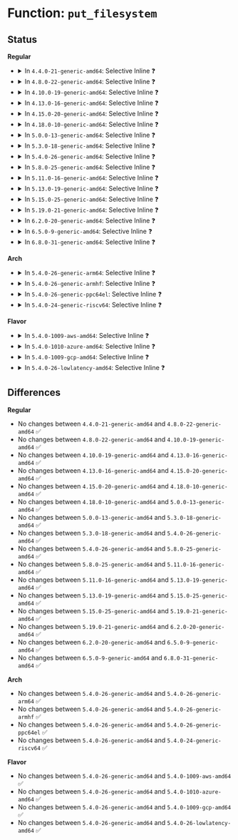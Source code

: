 # Function: <code>put_filesystem</code>

## Status
<b>Regular</b>
<ul>
<li>
<details>
<summary>In <code>4.4.0-21-generic-amd64</code>: Selective Inline ❓</summary>

```c
void put_filesystem(struct file_system_type * fs)
```

```json
{
  "name": "put_filesystem",
  "collision_type": "Unique Global",
  "inline_type": "Selective",
  "funcs": [
    {
      "addr": 18446744071581119222,
      "name": "put_filesystem",
      "external": true,
      "loc": "fs/filesystems.c:41",
      "file": "fs/filesystems.c",
      "inline": "not declared, inlined",
      "caller_inline": [
        "fs/filesystems.c:get_fs_type",
        "fs/filesystems.c:SyS_sysfs"
      ],
      "caller_func": [
        "kernel/cpuset.c:cpuset_mount",
        "kernel/trace/trace.c:trace_automount",
        "fs/super.c:deactivate_locked_super",
        "fs/namespace.c:mnt_init",
        "fs/namespace.c:do_mount",
        "fs/namespace.c:do_mount",
        "fs/namespace.c:do_mount",
        "security/tomoyo/mount.c:tomoyo_mount_acl",
        "security/apparmor/mount.c:aa_new_mount"
      ]
    }
  ],
  "symbols": [
    {
      "addr": 18446744071581119408,
      "name": "put_filesystem",
      "section": ".text",
      "bind": "STB_GLOBAL",
      "size": 20
    }
  ]
}
```
</details>
</li>
<li>
<details>
<summary>In <code>4.8.0-22-generic-amd64</code>: Selective Inline ❓</summary>

```c
void put_filesystem(struct file_system_type * fs)
```

```json
{
  "name": "put_filesystem",
  "collision_type": "Unique Global",
  "inline_type": "Selective",
  "funcs": [
    {
      "addr": 18446744071581284950,
      "name": "put_filesystem",
      "external": true,
      "loc": "fs/filesystems.c:41",
      "file": "fs/filesystems.c",
      "inline": "not declared, inlined",
      "caller_inline": [
        "fs/filesystems.c:get_fs_type",
        "fs/filesystems.c:SyS_sysfs"
      ],
      "caller_func": [
        "kernel/cpuset.c:cpuset_mount",
        "kernel/trace/trace.c:trace_automount",
        "fs/super.c:deactivate_locked_super",
        "fs/namespace.c:do_mount",
        "fs/namespace.c:do_mount",
        "fs/namespace.c:mnt_init",
        "security/tomoyo/mount.c:tomoyo_mount_acl",
        "security/apparmor/mount.c:aa_new_mount"
      ]
    }
  ],
  "symbols": [
    {
      "addr": 18446744071581285136,
      "name": "put_filesystem",
      "section": ".text",
      "bind": "STB_GLOBAL",
      "size": 20
    }
  ]
}
```
</details>
</li>
<li>
<details>
<summary>In <code>4.10.0-19-generic-amd64</code>: Selective Inline ❓</summary>

```c
void put_filesystem(struct file_system_type * fs)
```

```json
{
  "name": "put_filesystem",
  "collision_type": "Unique Global",
  "inline_type": "Selective",
  "funcs": [
    {
      "addr": 18446744071581363366,
      "name": "put_filesystem",
      "external": true,
      "loc": "fs/filesystems.c:41",
      "file": "fs/filesystems.c",
      "inline": "not declared, inlined",
      "caller_inline": [
        "fs/filesystems.c:get_fs_type",
        "fs/filesystems.c:SyS_sysfs"
      ],
      "caller_func": [
        "kernel/cpuset.c:cpuset_mount",
        "kernel/trace/trace.c:trace_automount",
        "fs/super.c:deactivate_locked_super",
        "fs/namespace.c:do_mount",
        "fs/namespace.c:do_mount",
        "fs/namespace.c:mnt_init",
        "security/tomoyo/mount.c:tomoyo_mount_acl",
        "security/apparmor/mount.c:aa_new_mount"
      ]
    }
  ],
  "symbols": [
    {
      "addr": 18446744071581363552,
      "name": "put_filesystem",
      "section": ".text",
      "bind": "STB_GLOBAL",
      "size": 20
    }
  ]
}
```
</details>
</li>
<li>
<details>
<summary>In <code>4.13.0-16-generic-amd64</code>: Selective Inline ❓</summary>

```c
void put_filesystem(struct file_system_type * fs)
```

```json
{
  "name": "put_filesystem",
  "collision_type": "Unique Global",
  "inline_type": "Selective",
  "funcs": [
    {
      "addr": 18446744071581418819,
      "name": "put_filesystem",
      "external": true,
      "loc": "fs/filesystems.c:42",
      "file": "fs/filesystems.c",
      "inline": "not declared, inlined",
      "caller_inline": [
        "fs/filesystems.c:get_fs_type",
        "fs/filesystems.c:SyS_sysfs"
      ],
      "caller_func": [
        "kernel/cgroup/cpuset.c:cpuset_mount",
        "kernel/trace/trace.c:trace_automount",
        "fs/super.c:deactivate_locked_super",
        "fs/namespace.c:do_mount",
        "fs/namespace.c:do_mount",
        "fs/namespace.c:mnt_init",
        "security/tomoyo/mount.c:tomoyo_mount_acl",
        "security/apparmor/mount.c:aa_new_mount"
      ]
    }
  ],
  "symbols": [
    {
      "addr": 18446744071581418912,
      "name": "put_filesystem",
      "section": ".text",
      "bind": "STB_GLOBAL",
      "size": 20
    }
  ]
}
```
</details>
</li>
<li>
<details>
<summary>In <code>4.15.0-20-generic-amd64</code>: Selective Inline ❓</summary>

```c
void put_filesystem(struct file_system_type * fs)
```

```json
{
  "name": "put_filesystem",
  "collision_type": "Unique Global",
  "inline_type": "Selective",
  "funcs": [
    {
      "addr": 18446744071581560375,
      "name": "put_filesystem",
      "external": true,
      "loc": "fs/filesystems.c:43",
      "file": "fs/filesystems.c",
      "inline": "not declared, inlined",
      "caller_inline": [
        "fs/filesystems.c:get_fs_type",
        "fs/filesystems.c:SyS_sysfs"
      ],
      "caller_func": [
        "kernel/cgroup/cpuset.c:cpuset_mount",
        "kernel/trace/trace.c:trace_automount",
        "fs/super.c:deactivate_locked_super",
        "fs/namespace.c:do_mount",
        "fs/namespace.c:do_mount",
        "fs/namespace.c:mnt_init",
        "security/tomoyo/mount.c:tomoyo_mount_acl",
        "security/apparmor/mount.c:aa_new_mount"
      ]
    }
  ],
  "symbols": [
    {
      "addr": 18446744071581560480,
      "name": "put_filesystem",
      "section": ".text",
      "bind": "STB_GLOBAL",
      "size": 20
    }
  ]
}
```
</details>
</li>
<li>
<details>
<summary>In <code>4.18.0-10-generic-amd64</code>: Selective Inline ❓</summary>

```c
void put_filesystem(struct file_system_type * fs)
```

```json
{
  "name": "put_filesystem",
  "collision_type": "Unique Global",
  "inline_type": "Selective",
  "funcs": [
    {
      "addr": 18446744071581716826,
      "name": "put_filesystem",
      "external": true,
      "loc": "fs/filesystems.c:43",
      "file": "fs/filesystems.c",
      "inline": "not declared, inlined",
      "caller_inline": [
        "fs/filesystems.c:get_fs_type",
        "fs/filesystems.c:fs_name"
      ],
      "caller_func": [
        "kernel/cgroup/cpuset.c:cpuset_mount",
        "kernel/trace/trace.c:trace_automount",
        "fs/super.c:deactivate_locked_super",
        "fs/namespace.c:do_mount",
        "fs/namespace.c:do_mount",
        "fs/namespace.c:mnt_init",
        "security/tomoyo/mount.c:tomoyo_mount_acl",
        "security/apparmor/mount.c:aa_new_mount"
      ]
    }
  ],
  "symbols": [
    {
      "addr": 18446744071581717152,
      "name": "put_filesystem",
      "section": ".text",
      "bind": "STB_GLOBAL",
      "size": 20
    }
  ]
}
```
</details>
</li>
<li>
<details>
<summary>In <code>5.0.0-13-generic-amd64</code>: Selective Inline ❓</summary>

```c
void put_filesystem(struct file_system_type * fs)
```

```json
{
  "name": "put_filesystem",
  "collision_type": "Unique Global",
  "inline_type": "Selective",
  "funcs": [
    {
      "addr": 18446744071581803546,
      "name": "put_filesystem",
      "external": true,
      "loc": "fs/filesystems.c:43",
      "file": "fs/filesystems.c",
      "inline": "not declared, inlined",
      "caller_inline": [
        "fs/filesystems.c:get_fs_type",
        "fs/filesystems.c:fs_name"
      ],
      "caller_func": [
        "kernel/cgroup/cpuset.c:cpuset_mount",
        "kernel/trace/trace.c:trace_automount",
        "fs/super.c:deactivate_locked_super",
        "fs/namespace.c:do_mount",
        "fs/namespace.c:do_mount",
        "fs/namespace.c:mnt_init",
        "security/tomoyo/mount.c:tomoyo_mount_acl",
        "security/apparmor/mount.c:aa_new_mount"
      ]
    }
  ],
  "symbols": [
    {
      "addr": 18446744071581803872,
      "name": "put_filesystem",
      "section": ".text",
      "bind": "STB_GLOBAL",
      "size": 20
    }
  ]
}
```
</details>
</li>
<li>
<details>
<summary>In <code>5.3.0-18-generic-amd64</code>: Selective Inline ❓</summary>

```c
void put_filesystem(struct file_system_type * fs)
```

```json
{
  "name": "put_filesystem",
  "collision_type": "Unique Global",
  "inline_type": "Selective",
  "funcs": [
    {
      "addr": 18446744071581922401,
      "name": "put_filesystem",
      "external": true,
      "loc": "fs/filesystems.c:44",
      "file": "fs/filesystems.c",
      "inline": "not declared, inlined",
      "caller_inline": [
        "fs/filesystems.c:get_fs_type",
        "fs/filesystems.c:fs_name"
      ],
      "caller_func": [
        "kernel/cgroup/cgroup.c:cpuset_init_fs_context",
        "kernel/trace/trace.c:trace_automount",
        "fs/super.c:deactivate_locked_super",
        "fs/namespace.c:do_mount",
        "fs/namespace.c:do_mount",
        "fs/namespace.c:do_mount",
        "fs/namespace.c:do_mount",
        "fs/fs_context.c:put_fs_context",
        "fs/fsopen.c:__ia32_sys_fsopen",
        "fs/fsopen.c:__x64_sys_fsopen",
        "security/tomoyo/mount.c:tomoyo_mount_acl",
        "security/apparmor/mount.c:aa_new_mount"
      ]
    }
  ],
  "symbols": [
    {
      "addr": 18446744071581922736,
      "name": "put_filesystem",
      "section": ".text",
      "bind": "STB_GLOBAL",
      "size": 20
    }
  ]
}
```
</details>
</li>
<li>
<details>
<summary>In <code>5.4.0-26-generic-amd64</code>: Selective Inline ❓</summary>

```c
void put_filesystem(struct file_system_type * fs)
```

```json
{
  "name": "put_filesystem",
  "collision_type": "Unique Global",
  "inline_type": "Selective",
  "funcs": [
    {
      "addr": 18446744071581994801,
      "name": "put_filesystem",
      "external": true,
      "loc": "fs/filesystems.c:44",
      "file": "fs/filesystems.c",
      "inline": "not declared, inlined",
      "caller_inline": [
        "fs/filesystems.c:get_fs_type",
        "fs/filesystems.c:fs_name"
      ],
      "caller_func": [
        "kernel/cgroup/cgroup.c:cpuset_init_fs_context",
        "kernel/trace/trace.c:trace_automount",
        "fs/super.c:deactivate_locked_super",
        "fs/namespace.c:do_mount",
        "fs/namespace.c:do_mount",
        "fs/namespace.c:do_mount",
        "fs/fs_context.c:put_fs_context",
        "fs/fsopen.c:__ia32_sys_fsopen",
        "fs/fsopen.c:__x64_sys_fsopen",
        "security/tomoyo/mount.c:tomoyo_mount_acl",
        "security/apparmor/mount.c:aa_new_mount"
      ]
    }
  ],
  "symbols": [
    {
      "addr": 18446744071581995136,
      "name": "put_filesystem",
      "section": ".text",
      "bind": "STB_GLOBAL",
      "size": 20
    }
  ]
}
```
</details>
</li>
<li>
<details>
<summary>In <code>5.8.0-25-generic-amd64</code>: Selective Inline ❓</summary>

```c
void put_filesystem(struct file_system_type * fs)
```

```json
{
  "name": "put_filesystem",
  "collision_type": "Unique Global",
  "inline_type": "Selective",
  "funcs": [
    {
      "addr": 18446744071582228628,
      "name": "put_filesystem",
      "external": true,
      "loc": "fs/filesystems.c:44",
      "file": "fs/filesystems.c",
      "inline": "not declared, inlined",
      "caller_inline": [
        "fs/filesystems.c:get_fs_type",
        "fs/filesystems.c:fs_name"
      ],
      "caller_func": [
        "kernel/cgroup/cgroup.c:cpuset_init_fs_context",
        "kernel/trace/trace.c:trace_automount",
        "fs/super.c:deactivate_locked_super",
        "fs/namespace.c:do_new_mount",
        "fs/namespace.c:do_new_mount",
        "fs/namespace.c:do_new_mount",
        "fs/fs_context.c:put_fs_context",
        "fs/fsopen.c:__ia32_sys_fsopen",
        "fs/fsopen.c:__x64_sys_fsopen",
        "fs/proc/proc_sysctl.c:process_sysctl_arg",
        "security/tomoyo/mount.c:tomoyo_mount_acl",
        "security/apparmor/mount.c:aa_new_mount"
      ]
    }
  ],
  "symbols": [
    {
      "addr": 18446744071582229184,
      "name": "put_filesystem",
      "section": ".text",
      "bind": "STB_GLOBAL",
      "size": 20
    }
  ]
}
```
</details>
</li>
<li>
<details>
<summary>In <code>5.11.0-16-generic-amd64</code>: Selective Inline ❓</summary>

```c
void put_filesystem(struct file_system_type * fs)
```

```json
{
  "name": "put_filesystem",
  "collision_type": "Unique Global",
  "inline_type": "Selective",
  "funcs": [
    {
      "addr": 18446744071582277028,
      "name": "put_filesystem",
      "external": true,
      "loc": "fs/filesystems.c:44",
      "file": "fs/filesystems.c",
      "inline": "not declared, inlined",
      "caller_inline": [
        "fs/filesystems.c:get_fs_type",
        "fs/filesystems.c:fs_name"
      ],
      "caller_func": [
        "kernel/usermode_driver.c:blob_to_mnt",
        "kernel/cgroup/cgroup.c:cpuset_init_fs_context",
        "kernel/trace/trace.c:trace_automount",
        "fs/super.c:deactivate_locked_super",
        "fs/namespace.c:do_new_mount",
        "fs/namespace.c:do_new_mount",
        "fs/namespace.c:do_new_mount",
        "fs/fs_context.c:put_fs_context",
        "fs/fsopen.c:__ia32_sys_fsopen",
        "fs/fsopen.c:__x64_sys_fsopen",
        "fs/proc/proc_sysctl.c:process_sysctl_arg",
        "security/tomoyo/mount.c:tomoyo_mount_acl",
        "security/apparmor/mount.c:aa_new_mount"
      ]
    }
  ],
  "symbols": [
    {
      "addr": 18446744071582277584,
      "name": "put_filesystem",
      "section": ".text",
      "bind": "STB_GLOBAL",
      "size": 20
    }
  ]
}
```
</details>
</li>
<li>
<details>
<summary>In <code>5.13.0-19-generic-amd64</code>: Selective Inline ❓</summary>

```c
void put_filesystem(struct file_system_type * fs)
```

```json
{
  "name": "put_filesystem",
  "collision_type": "Unique Global",
  "inline_type": "Selective",
  "funcs": [
    {
      "addr": 18446744071582302563,
      "name": "put_filesystem",
      "external": true,
      "loc": "fs/filesystems.c:44",
      "file": "fs/filesystems.c",
      "inline": "not declared, inlined",
      "caller_inline": [
        "fs/filesystems.c:get_fs_type",
        "fs/filesystems.c:fs_name"
      ],
      "caller_func": [
        "kernel/usermode_driver.c:umd_load_blob",
        "kernel/cgroup/cgroup.c:cpuset_init_fs_context",
        "kernel/trace/trace.c:trace_automount",
        "fs/super.c:deactivate_locked_super",
        "fs/namespace.c:do_new_mount",
        "fs/namespace.c:do_new_mount",
        "fs/namespace.c:do_new_mount",
        "fs/fs_context.c:put_fs_context",
        "fs/fsopen.c:__ia32_sys_fsopen",
        "fs/fsopen.c:__x64_sys_fsopen",
        "fs/proc/proc_sysctl.c:process_sysctl_arg",
        "security/tomoyo/mount.c:tomoyo_mount_acl",
        "security/apparmor/mount.c:aa_new_mount"
      ]
    }
  ],
  "symbols": [
    {
      "addr": 18446744071582303120,
      "name": "put_filesystem",
      "section": ".text",
      "bind": "STB_GLOBAL",
      "size": 20
    }
  ]
}
```
</details>
</li>
<li>
<details>
<summary>In <code>5.15.0-25-generic-amd64</code>: Selective Inline ❓</summary>

```c
void put_filesystem(struct file_system_type * fs)
```

```json
{
  "name": "put_filesystem",
  "collision_type": "Unique Global",
  "inline_type": "Selective",
  "funcs": [
    {
      "addr": 18446744071582621603,
      "name": "put_filesystem",
      "external": true,
      "loc": "fs/filesystems.c:44",
      "file": "fs/filesystems.c",
      "inline": "not declared, inlined",
      "caller_inline": [
        "fs/filesystems.c:get_fs_type",
        "fs/filesystems.c:fs_name"
      ],
      "caller_func": [
        "init/do_mounts.c:mount_root",
        "kernel/usermode_driver.c:umd_load_blob",
        "kernel/cgroup/cgroup.c:cpuset_init_fs_context",
        "kernel/trace/trace.c:trace_automount",
        "fs/super.c:deactivate_locked_super",
        "fs/namespace.c:do_new_mount",
        "fs/namespace.c:do_new_mount",
        "fs/namespace.c:do_new_mount",
        "fs/fs_context.c:put_fs_context",
        "fs/fsopen.c:__ia32_sys_fsopen",
        "fs/fsopen.c:__x64_sys_fsopen",
        "fs/proc/proc_sysctl.c:process_sysctl_arg",
        "security/tomoyo/mount.c:tomoyo_mount_acl",
        "security/apparmor/mount.c:aa_new_mount"
      ]
    }
  ],
  "symbols": [
    {
      "addr": 18446744071582622176,
      "name": "put_filesystem",
      "section": ".text",
      "bind": "STB_GLOBAL",
      "size": 20
    }
  ]
}
```
</details>
</li>
<li>
<details>
<summary>In <code>5.19.0-21-generic-amd64</code>: Selective Inline ❓</summary>

```c
void put_filesystem(struct file_system_type * fs)
```

```json
{
  "name": "put_filesystem",
  "collision_type": "Unique Global",
  "inline_type": "Selective",
  "funcs": [
    {
      "addr": 18446744071583157486,
      "name": "put_filesystem",
      "external": true,
      "loc": "fs/filesystems.c:44",
      "file": "fs/filesystems.c",
      "inline": "not declared, inlined",
      "caller_inline": [
        "fs/filesystems.c:get_fs_type",
        "fs/filesystems.c:fs_name"
      ],
      "caller_func": [
        "init/do_mounts.c:mount_nodev_root",
        "kernel/usermode_driver.c:umd_load_blob",
        "kernel/cgroup/cgroup.c:cpuset_init_fs_context",
        "kernel/trace/trace.c:trace_automount",
        "fs/super.c:deactivate_locked_super",
        "fs/namespace.c:do_new_mount",
        "fs/namespace.c:do_new_mount",
        "fs/namespace.c:do_new_mount",
        "fs/fs_context.c:put_fs_context",
        "fs/fsopen.c:__ia32_sys_fsopen",
        "fs/fsopen.c:__x64_sys_fsopen",
        "fs/proc/proc_sysctl.c:process_sysctl_arg",
        "security/tomoyo/mount.c:tomoyo_mount_acl",
        "security/apparmor/mount.c:aa_new_mount"
      ]
    }
  ],
  "symbols": [
    {
      "addr": 18446744071583157584,
      "name": "put_filesystem",
      "section": ".text",
      "bind": "STB_GLOBAL",
      "size": 26
    }
  ]
}
```
</details>
</li>
<li>
<details>
<summary>In <code>6.2.0-20-generic-amd64</code>: Selective Inline ❓</summary>

```c
void put_filesystem(struct file_system_type * fs)
```

```json
{
  "name": "put_filesystem",
  "collision_type": "Unique Global",
  "inline_type": "Selective",
  "funcs": [
    {
      "addr": 18446744071583731342,
      "name": "put_filesystem",
      "external": true,
      "loc": "fs/filesystems.c:44",
      "file": "fs/filesystems.c",
      "inline": "not declared, inlined",
      "caller_inline": [
        "fs/filesystems.c:get_fs_type",
        "fs/filesystems.c:fs_name"
      ],
      "caller_func": [
        "init/do_mounts.c:mount_nodev_root",
        "kernel/usermode_driver.c:umd_load_blob",
        "kernel/cgroup/cgroup.c:cpuset_init_fs_context",
        "kernel/trace/trace.c:trace_automount",
        "fs/super.c:deactivate_locked_super",
        "fs/namespace.c:do_new_mount",
        "fs/namespace.c:do_new_mount",
        "fs/namespace.c:do_new_mount",
        "fs/fs_context.c:put_fs_context",
        "fs/fsopen.c:__ia32_sys_fsopen",
        "fs/fsopen.c:__x64_sys_fsopen",
        "fs/proc/proc_sysctl.c:process_sysctl_arg",
        "security/tomoyo/mount.c:tomoyo_mount_acl",
        "security/apparmor/mount.c:aa_new_mount"
      ]
    }
  ],
  "symbols": [
    {
      "addr": 18446744071583731504,
      "name": "put_filesystem",
      "section": ".text",
      "bind": "STB_GLOBAL",
      "size": 26
    }
  ]
}
```
</details>
</li>
<li>
<details>
<summary>In <code>6.5.0-9-generic-amd64</code>: Selective Inline ❓</summary>

```c
void put_filesystem(struct file_system_type * fs)
```

```json
{
  "name": "put_filesystem",
  "collision_type": "Unique Global",
  "inline_type": "Selective",
  "funcs": [
    {
      "addr": 18446744071583948382,
      "name": "put_filesystem",
      "external": true,
      "loc": "fs/filesystems.c:44",
      "file": "fs/filesystems.c",
      "inline": "not declared, inlined",
      "caller_inline": [
        "fs/filesystems.c:get_fs_type",
        "fs/filesystems.c:fs_name"
      ],
      "caller_func": [
        "init/do_mounts.c:mount_nodev_root",
        "kernel/usermode_driver.c:umd_load_blob",
        "kernel/cgroup/cgroup.c:cpuset_init_fs_context",
        "kernel/trace/trace.c:trace_automount",
        "fs/super.c:deactivate_locked_super",
        "fs/namespace.c:do_new_mount",
        "fs/namespace.c:do_new_mount",
        "fs/namespace.c:do_new_mount",
        "fs/fs_context.c:put_fs_context",
        "fs/fsopen.c:__ia32_sys_fsopen",
        "fs/fsopen.c:__x64_sys_fsopen",
        "fs/proc/proc_sysctl.c:process_sysctl_arg",
        "security/tomoyo/mount.c:tomoyo_mount_acl",
        "security/apparmor/mount.c:aa_new_mount"
      ]
    }
  ],
  "symbols": [
    {
      "addr": 18446744071583948544,
      "name": "put_filesystem",
      "section": ".text",
      "bind": "STB_GLOBAL",
      "size": 26
    }
  ]
}
```
</details>
</li>
<li>
<details>
<summary>In <code>6.8.0-31-generic-amd64</code>: Selective Inline ❓</summary>

```c
void put_filesystem(struct file_system_type * fs)
```

```json
{
  "name": "put_filesystem",
  "collision_type": "Unique Global",
  "inline_type": "Selective",
  "funcs": [
    {
      "addr": 18446744071584155822,
      "name": "put_filesystem",
      "external": true,
      "loc": "fs/filesystems.c:44",
      "file": "fs/filesystems.c",
      "inline": "not declared, inlined",
      "caller_inline": [
        "fs/filesystems.c:get_fs_type",
        "fs/filesystems.c:fs_name"
      ],
      "caller_func": [
        "init/do_mounts.c:mount_nodev_root",
        "kernel/cgroup/cgroup.c:cpuset_init_fs_context",
        "kernel/trace/trace.c:trace_automount",
        "fs/super.c:deactivate_locked_super",
        "fs/namespace.c:do_new_mount",
        "fs/namespace.c:do_new_mount",
        "fs/namespace.c:do_new_mount",
        "fs/fs_context.c:put_fs_context",
        "fs/fsopen.c:__ia32_sys_fsopen",
        "fs/fsopen.c:__x64_sys_fsopen",
        "fs/proc/proc_sysctl.c:process_sysctl_arg",
        "security/tomoyo/mount.c:tomoyo_mount_acl",
        "security/apparmor/mount.c:aa_new_mount"
      ]
    }
  ],
  "symbols": [
    {
      "addr": 18446744071584155984,
      "name": "put_filesystem",
      "section": ".text",
      "bind": "STB_GLOBAL",
      "size": 26
    }
  ]
}
```
</details>
</li>
</ul>
<b>Arch</b>
<ul>
<li>
<details>
<summary>In <code>5.4.0-26-generic-arm64</code>: Selective Inline ❓</summary>

```c
void put_filesystem(struct file_system_type * fs)
```

```json
{
  "name": "put_filesystem",
  "collision_type": "Unique Global",
  "inline_type": "Selective",
  "funcs": [
    {
      "addr": 18446603336493511116,
      "name": "put_filesystem",
      "external": true,
      "loc": "fs/filesystems.c:44",
      "file": "fs/filesystems.c",
      "inline": "not declared, inlined",
      "caller_inline": [
        "fs/filesystems.c:get_fs_type",
        "fs/filesystems.c:fs_name"
      ],
      "caller_func": [
        "kernel/cgroup/cgroup.c:cpuset_init_fs_context",
        "kernel/trace/trace.c:trace_automount",
        "fs/super.c:deactivate_locked_super",
        "fs/namespace.c:do_mount",
        "fs/namespace.c:do_mount",
        "fs/namespace.c:do_mount",
        "fs/fs_context.c:put_fs_context",
        "fs/fsopen.c:__arm64_sys_fsopen",
        "security/tomoyo/mount.c:tomoyo_mount_acl",
        "security/apparmor/mount.c:aa_new_mount"
      ]
    }
  ],
  "symbols": [
    {
      "addr": 18446603336493512672,
      "name": "put_filesystem",
      "section": ".text",
      "bind": "STB_GLOBAL",
      "size": 44
    }
  ]
}
```
</details>
</li>
<li>
<details>
<summary>In <code>5.4.0-26-generic-armhf</code>: Selective Inline ❓</summary>

```c
void put_filesystem(struct file_system_type * fs)
```

```json
{
  "name": "put_filesystem",
  "collision_type": "Unique Global",
  "inline_type": "Selective",
  "funcs": [
    {
      "addr": 3227066468,
      "name": "put_filesystem",
      "external": true,
      "loc": "fs/filesystems.c:44",
      "file": "fs/filesystems.c",
      "inline": "not declared, inlined",
      "caller_inline": [
        "fs/filesystems.c:get_fs_type",
        "fs/filesystems.c:__se_sys_sysfs"
      ],
      "caller_func": [
        "kernel/cgroup/cgroup.c:cpuset_init_fs_context",
        "kernel/trace/trace.c:trace_automount",
        "fs/super.c:deactivate_locked_super",
        "fs/namespace.c:do_mount",
        "fs/namespace.c:do_mount",
        "fs/namespace.c:do_mount",
        "fs/fs_context.c:put_fs_context",
        "fs/fsopen.c:__se_sys_fsopen",
        "security/tomoyo/mount.c:tomoyo_mount_acl",
        "security/apparmor/mount.c:aa_new_mount"
      ]
    }
  ],
  "symbols": [
    {
      "addr": 3227066804,
      "name": "put_filesystem",
      "section": ".text",
      "bind": "STB_GLOBAL",
      "size": 32
    }
  ]
}
```
</details>
</li>
<li>
<details>
<summary>In <code>5.4.0-26-generic-ppc64el</code>: Selective Inline ❓</summary>

```c
void put_filesystem(struct file_system_type * fs)
```

```json
{
  "name": "put_filesystem",
  "collision_type": "Unique Global",
  "inline_type": "Selective",
  "funcs": [
    {
      "addr": 13835058055287075824,
      "name": "put_filesystem",
      "external": true,
      "loc": "fs/filesystems.c:44",
      "file": "fs/filesystems.c",
      "inline": "not declared, inlined",
      "caller_inline": [
        "fs/filesystems.c:get_fs_type",
        "fs/filesystems.c:__se_sys_sysfs"
      ],
      "caller_func": [
        "kernel/cgroup/cgroup.c:cpuset_init_fs_context",
        "kernel/trace/trace.c:trace_automount",
        "fs/super.c:deactivate_locked_super",
        "fs/namespace.c:do_mount",
        "fs/namespace.c:do_mount",
        "fs/namespace.c:do_mount",
        "fs/fs_context.c:put_fs_context",
        "fs/fsopen.c:__se_sys_fsopen",
        "security/tomoyo/mount.c:tomoyo_mount_acl",
        "security/apparmor/mount.c:aa_new_mount"
      ]
    }
  ],
  "symbols": [
    {
      "addr": 13835058055287076240,
      "name": "put_filesystem",
      "section": ".text",
      "bind": "STB_GLOBAL",
      "size": 56
    }
  ]
}
```
</details>
</li>
<li>
<details>
<summary>In <code>5.4.0-24-generic-riscv64</code>: Selective Inline ❓</summary>

```c
void put_filesystem(struct file_system_type * fs)
```

```json
{
  "name": "put_filesystem",
  "collision_type": "Unique Global",
  "inline_type": "Selective",
  "funcs": [
    {
      "addr": 18446743936273181940,
      "name": "put_filesystem",
      "external": true,
      "loc": "fs/filesystems.c:44",
      "file": "fs/filesystems.c",
      "inline": "not declared, inlined",
      "caller_inline": [
        "fs/filesystems.c:get_fs_type",
        "fs/filesystems.c:__se_sys_sysfs"
      ],
      "caller_func": [
        "kernel/cgroup/cgroup.c:cpuset_init_fs_context",
        "kernel/trace/trace.c:trace_automount",
        "fs/super.c:deactivate_locked_super",
        "fs/namespace.c:do_mount",
        "fs/namespace.c:do_mount",
        "fs/namespace.c:do_mount",
        "fs/fs_context.c:put_fs_context",
        "fs/fsopen.c:__se_sys_fsopen",
        "security/tomoyo/mount.c:tomoyo_mount_acl",
        "security/apparmor/mount.c:aa_new_mount"
      ]
    }
  ],
  "symbols": [
    {
      "addr": 18446743936273182178,
      "name": "put_filesystem",
      "section": ".text",
      "bind": "STB_GLOBAL",
      "size": 42
    }
  ]
}
```
</details>
</li>
</ul>
<b>Flavor</b>
<ul>
<li>
<details>
<summary>In <code>5.4.0-1009-aws-amd64</code>: Selective Inline ❓</summary>

```c
void put_filesystem(struct file_system_type * fs)
```

```json
{
  "name": "put_filesystem",
  "collision_type": "Unique Global",
  "inline_type": "Selective",
  "funcs": [
    {
      "addr": 18446744071581963537,
      "name": "put_filesystem",
      "external": true,
      "loc": "fs/filesystems.c:44",
      "file": "fs/filesystems.c",
      "inline": "not declared, inlined",
      "caller_inline": [
        "fs/filesystems.c:get_fs_type",
        "fs/filesystems.c:fs_name"
      ],
      "caller_func": [
        "kernel/cgroup/cgroup.c:cpuset_init_fs_context",
        "kernel/trace/trace.c:trace_automount",
        "fs/super.c:deactivate_locked_super",
        "fs/namespace.c:do_mount",
        "fs/namespace.c:do_mount",
        "fs/namespace.c:do_mount",
        "fs/fs_context.c:put_fs_context",
        "fs/fsopen.c:__ia32_sys_fsopen",
        "fs/fsopen.c:__x64_sys_fsopen",
        "security/tomoyo/mount.c:tomoyo_mount_acl",
        "security/apparmor/mount.c:aa_new_mount"
      ]
    }
  ],
  "symbols": [
    {
      "addr": 18446744071581963872,
      "name": "put_filesystem",
      "section": ".text",
      "bind": "STB_GLOBAL",
      "size": 20
    }
  ]
}
```
</details>
</li>
<li>
<details>
<summary>In <code>5.4.0-1010-azure-amd64</code>: Selective Inline ❓</summary>

```c
void put_filesystem(struct file_system_type * fs)
```

```json
{
  "name": "put_filesystem",
  "collision_type": "Unique Global",
  "inline_type": "Selective",
  "funcs": [
    {
      "addr": 18446744071581901105,
      "name": "put_filesystem",
      "external": true,
      "loc": "fs/filesystems.c:44",
      "file": "fs/filesystems.c",
      "inline": "not declared, inlined",
      "caller_inline": [
        "fs/filesystems.c:get_fs_type",
        "fs/filesystems.c:fs_name"
      ],
      "caller_func": [
        "kernel/cgroup/cgroup.c:cpuset_init_fs_context",
        "kernel/trace/trace.c:trace_automount",
        "fs/super.c:deactivate_locked_super",
        "fs/namespace.c:do_mount",
        "fs/namespace.c:do_mount",
        "fs/namespace.c:do_mount",
        "fs/fs_context.c:put_fs_context",
        "fs/fsopen.c:__ia32_sys_fsopen",
        "fs/fsopen.c:__x64_sys_fsopen",
        "security/tomoyo/mount.c:tomoyo_mount_acl",
        "security/apparmor/mount.c:aa_new_mount"
      ]
    }
  ],
  "symbols": [
    {
      "addr": 18446744071581901440,
      "name": "put_filesystem",
      "section": ".text",
      "bind": "STB_GLOBAL",
      "size": 20
    }
  ]
}
```
</details>
</li>
<li>
<details>
<summary>In <code>5.4.0-1009-gcp-amd64</code>: Selective Inline ❓</summary>

```c
void put_filesystem(struct file_system_type * fs)
```

```json
{
  "name": "put_filesystem",
  "collision_type": "Unique Global",
  "inline_type": "Selective",
  "funcs": [
    {
      "addr": 18446744071581954817,
      "name": "put_filesystem",
      "external": true,
      "loc": "fs/filesystems.c:44",
      "file": "fs/filesystems.c",
      "inline": "not declared, inlined",
      "caller_inline": [
        "fs/filesystems.c:get_fs_type",
        "fs/filesystems.c:fs_name"
      ],
      "caller_func": [
        "kernel/cgroup/cgroup.c:cpuset_init_fs_context",
        "kernel/trace/trace.c:trace_automount",
        "fs/super.c:deactivate_locked_super",
        "fs/namespace.c:do_mount",
        "fs/namespace.c:do_mount",
        "fs/namespace.c:do_mount",
        "fs/fs_context.c:put_fs_context",
        "fs/fsopen.c:__ia32_sys_fsopen",
        "fs/fsopen.c:__x64_sys_fsopen",
        "security/tomoyo/mount.c:tomoyo_mount_acl",
        "security/apparmor/mount.c:aa_new_mount"
      ]
    }
  ],
  "symbols": [
    {
      "addr": 18446744071581955152,
      "name": "put_filesystem",
      "section": ".text",
      "bind": "STB_GLOBAL",
      "size": 20
    }
  ]
}
```
</details>
</li>
<li>
<details>
<summary>In <code>5.4.0-26-lowlatency-amd64</code>: Selective Inline ❓</summary>

```c
void put_filesystem(struct file_system_type * fs)
```

```json
{
  "name": "put_filesystem",
  "collision_type": "Unique Global",
  "inline_type": "Selective",
  "funcs": [
    {
      "addr": 18446744071582025249,
      "name": "put_filesystem",
      "external": true,
      "loc": "fs/filesystems.c:44",
      "file": "fs/filesystems.c",
      "inline": "not declared, inlined",
      "caller_inline": [
        "fs/filesystems.c:get_fs_type",
        "fs/filesystems.c:fs_name"
      ],
      "caller_func": [
        "kernel/cgroup/cgroup.c:cpuset_init_fs_context",
        "kernel/trace/trace.c:trace_automount",
        "fs/super.c:deactivate_locked_super",
        "fs/namespace.c:do_mount",
        "fs/namespace.c:do_mount",
        "fs/namespace.c:do_mount",
        "fs/fs_context.c:put_fs_context",
        "fs/fsopen.c:__ia32_sys_fsopen",
        "fs/fsopen.c:__x64_sys_fsopen",
        "security/tomoyo/mount.c:tomoyo_mount_acl",
        "security/apparmor/mount.c:aa_new_mount"
      ]
    }
  ],
  "symbols": [
    {
      "addr": 18446744071582025456,
      "name": "put_filesystem",
      "section": ".text",
      "bind": "STB_GLOBAL",
      "size": 20
    }
  ]
}
```
</details>
</li>
</ul>

## Differences
<b>Regular</b>
<ul>
<li>
No changes between <code>4.4.0-21-generic-amd64</code> and <code>4.8.0-22-generic-amd64</code> ✅
</li>
<li>
No changes between <code>4.8.0-22-generic-amd64</code> and <code>4.10.0-19-generic-amd64</code> ✅
</li>
<li>
No changes between <code>4.10.0-19-generic-amd64</code> and <code>4.13.0-16-generic-amd64</code> ✅
</li>
<li>
No changes between <code>4.13.0-16-generic-amd64</code> and <code>4.15.0-20-generic-amd64</code> ✅
</li>
<li>
No changes between <code>4.15.0-20-generic-amd64</code> and <code>4.18.0-10-generic-amd64</code> ✅
</li>
<li>
No changes between <code>4.18.0-10-generic-amd64</code> and <code>5.0.0-13-generic-amd64</code> ✅
</li>
<li>
No changes between <code>5.0.0-13-generic-amd64</code> and <code>5.3.0-18-generic-amd64</code> ✅
</li>
<li>
No changes between <code>5.3.0-18-generic-amd64</code> and <code>5.4.0-26-generic-amd64</code> ✅
</li>
<li>
No changes between <code>5.4.0-26-generic-amd64</code> and <code>5.8.0-25-generic-amd64</code> ✅
</li>
<li>
No changes between <code>5.8.0-25-generic-amd64</code> and <code>5.11.0-16-generic-amd64</code> ✅
</li>
<li>
No changes between <code>5.11.0-16-generic-amd64</code> and <code>5.13.0-19-generic-amd64</code> ✅
</li>
<li>
No changes between <code>5.13.0-19-generic-amd64</code> and <code>5.15.0-25-generic-amd64</code> ✅
</li>
<li>
No changes between <code>5.15.0-25-generic-amd64</code> and <code>5.19.0-21-generic-amd64</code> ✅
</li>
<li>
No changes between <code>5.19.0-21-generic-amd64</code> and <code>6.2.0-20-generic-amd64</code> ✅
</li>
<li>
No changes between <code>6.2.0-20-generic-amd64</code> and <code>6.5.0-9-generic-amd64</code> ✅
</li>
<li>
No changes between <code>6.5.0-9-generic-amd64</code> and <code>6.8.0-31-generic-amd64</code> ✅
</li>
</ul>
<b>Arch</b>
<ul>
<li>
No changes between <code>5.4.0-26-generic-amd64</code> and <code>5.4.0-26-generic-arm64</code> ✅
</li>
<li>
No changes between <code>5.4.0-26-generic-amd64</code> and <code>5.4.0-26-generic-armhf</code> ✅
</li>
<li>
No changes between <code>5.4.0-26-generic-amd64</code> and <code>5.4.0-26-generic-ppc64el</code> ✅
</li>
<li>
No changes between <code>5.4.0-26-generic-amd64</code> and <code>5.4.0-24-generic-riscv64</code> ✅
</li>
</ul>
<b>Flavor</b>
<ul>
<li>
No changes between <code>5.4.0-26-generic-amd64</code> and <code>5.4.0-1009-aws-amd64</code> ✅
</li>
<li>
No changes between <code>5.4.0-26-generic-amd64</code> and <code>5.4.0-1010-azure-amd64</code> ✅
</li>
<li>
No changes between <code>5.4.0-26-generic-amd64</code> and <code>5.4.0-1009-gcp-amd64</code> ✅
</li>
<li>
No changes between <code>5.4.0-26-generic-amd64</code> and <code>5.4.0-26-lowlatency-amd64</code> ✅
</li>
</ul>
